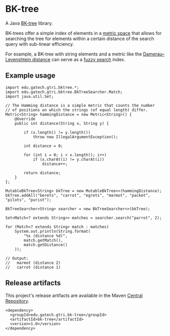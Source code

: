 BK-tree
=======

A Java [BK-tree](http://en.wikipedia.org/wiki/BK-tree) library.

BK-trees offer a simple index of elements in a [metric space](http://en.wikipedia.org/wiki/Metric_space) that allows for searching the tree for elements within a certain distance of the search query with sub-linear efficiency.

For example, a BK-tree with string elements and a metric like the [Damerau–Levenshtein distance](http://en.wikipedia.org/wiki/Damerau%E2%80%93Levenshtein_distance) can serve as a [fuzzy search](http://en.wikipedia.org/wiki/Approximate_string_matching) index.

## Example usage

```
import edu.gatech.gtri.bktree.*;
import edu.gatech.gtri.bktree.BkTreeSearcher.Match;
import java.util.Set;
```

```
// The Hamming distance is a simple metric that counts the number
// of positions on which the strings (of equal length) differ.
Metric<String> hammingDistance = new Metric<String>() {
    @Override
    public int distance(String x, String y) {

        if (x.length() != y.length())
            throw new IllegalArgumentException();

        int distance = 0;

        for (int i = 0; i < x.length(); i++)
            if (x.charAt(i) != y.charAt(i))
                distance++;

        return distance;
    }
};

MutableBkTree<String> bkTree = new MutableBkTree<>(hammingDistance);
bkTree.addAll("berets", "carrot", "egrets", "marmot", "packet", "pilots", "purist");

BkTreeSearcher<String> searcher = new BkTreeSearcher<>(bkTree);

Set<Match<? extends String>> matches = searcher.search("parrot", 2);

for (Match<? extends String> match : matches)
    System.out.println(String.format(
        "%s (distance %d)",
        match.getMatch(),
        match.getDistance()
    ));

// Output:
//   marmot (distance 2)
//   carrot (distance 1)
```

## Release artifacts

This project's release artifacts are available in the Maven
[Central Repository](http://search.maven.org/#search%7Cga%7C1%7Cedu.gatech.gtri.bk-tree).

```
<dependency>
  <groupId>edu.gatech.gtri.bk-tree</groupId>
  <artifactId>bk-tree</artifactId>
  <version>1.0</version>
</dependency>
```

